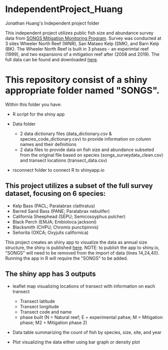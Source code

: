 # IndependentProject_Huang

Jonathan Huang's Independent project folder

This independent project utilizes public fish size and abundance survey data from [SONGS Mitigation Monitoring Program](https://marinemitigation.msi.ucsb.edu/). Survey was conducted at 3 sites Wheeler North Reef (WNR), San Mataeo Kelp (SMK), and Barn Kelp (BK). The Wheeler North Reef is built in 3 phases - an experimtal reef (1999), and two expansions of a mitigation reef after (2008 and 2019). The full data can be found and downloaded [here](https://portal.edirepository.org/nis/mapbrowse?packageid=edi.668.1).

# This repository consist of a shiny appropriate folder named "SONGS". 

Within this folder you have:
-   R script for the shiny app
-   Data folder 

    - 2 data dictionary files (data_dictionary.csv & species_code_dictionary.csv) to provide information on column names and their definitions
    - 2 data files to provide data on fish size and abundance subseted from the original file based on species (songs_surveydata_clean.csv) and transect locations (transect_data.csv)
    
-   rsconnect folder to connect R to shinyapp.io

## This project utilizes a subset of the full survey dataset, focusing on 6 species:

-   Kelp Bass (PACL; Paralabrax clathratus)
-   Barred Sand Bass (PANE; Paralabrax nebulifer)
-   California Sheephead (SEPU; Semicossyphus pulcher)
-   Black Perch (EMJA; Embiotoca jacksoni)
-   Blacksmith (CHPU; Chromis punctipinnis)
-   Señorita (OXCA; Oxyjulis californica)

This project creates an shiny app to visualize the data as annual size structure, the shiny is published [here](https://jonlhuang.shinyapps.io/SONGS/). NOTE: to publish the app to shiny.io, "SONGS" will need to be removed from the import of data (lines 14,24,40). Running the app in R will require the "SONGS" to be added.

## The shiny app has 3 outputs

-   leaflet map visualizing locations of transect with information on each transect

    -   Transect latitude
    -   Transect longitude
    -   Transect code and name
    -   phase built (N = Natural reef; E = experimental pahse; M = Mitigation phase; M2 = Mitigation phase 2)


-   Data table summarizing the count of fish by species, size, site, and year

-   Plot visualizing the data either using bar graph or density plot